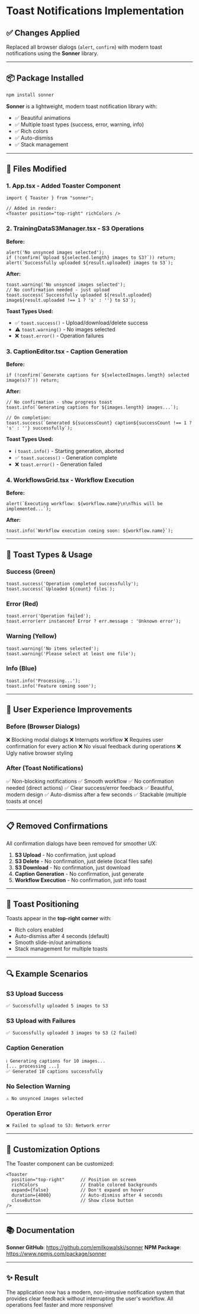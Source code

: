 # Toast Notifications Implementation

## ✅ Changes Applied

Replaced all browser dialogs (`alert`, `confirm`) with modern toast notifications using the **Sonner** library.

---

## 📦 Package Installed

```bash
npm install sonner
```

**Sonner** is a lightweight, modern toast notification library with:
- ✅ Beautiful animations
- ✅ Multiple toast types (success, error, warning, info)
- ✅ Rich colors
- ✅ Auto-dismiss
- ✅ Stack management

---

## 🔧 Files Modified

### 1. **App.tsx** - Added Toaster Component
```tsx
import { Toaster } from "sonner";

// Added in render:
<Toaster position="top-right" richColors />
```

### 2. **TrainingDataS3Manager.tsx** - S3 Operations
**Before:**
```tsx
alert('No unsynced images selected');
if (!confirm(`Upload ${selected.length} images to S3?`)) return;
alert(`Successfully uploaded ${result.uploaded} images to S3`);
```

**After:**
```tsx
toast.warning('No unsynced images selected');
// No confirmation needed - just upload
toast.success(`Successfully uploaded ${result.uploaded} image${result.uploaded !== 1 ? 's' : ''} to S3`);
```

**Toast Types Used:**
- ✅ `toast.success()` - Upload/download/delete success
- ⚠️ `toast.warning()` - No images selected
- ❌ `toast.error()` - Operation failures

### 3. **CaptionEditor.tsx** - Caption Generation
**Before:**
```tsx
if (!confirm(`Generate captions for ${selectedImages.length} selected image(s)?`)) return;
```

**After:**
```tsx
// No confirmation - show progress toast
toast.info(`Generating captions for ${images.length} images...`);

// On completion:
toast.success(`Generated ${successCount} caption${successCount !== 1 ? 's' : ''} successfully`);
```

**Toast Types Used:**
- ℹ️ `toast.info()` - Starting generation, aborted
- ✅ `toast.success()` - Generation complete
- ❌ `toast.error()` - Generation failed

### 4. **WorkflowsGrid.tsx** - Workflow Execution
**Before:**
```tsx
alert(`Executing workflow: ${workflow.name}\n\nThis will be implemented...`);
```

**After:**
```tsx
toast.info(`Workflow execution coming soon: ${workflow.name}`);
```

---

## 🎨 Toast Types & Usage

### Success (Green)
```tsx
toast.success('Operation completed successfully');
toast.success(`Uploaded ${count} files`);
```

### Error (Red)
```tsx
toast.error('Operation failed');
toast.error(err instanceof Error ? err.message : 'Unknown error');
```

### Warning (Yellow)
```tsx
toast.warning('No items selected');
toast.warning('Please select at least one file');
```

### Info (Blue)
```tsx
toast.info('Processing...');
toast.info('Feature coming soon');
```

---

## 🚀 User Experience Improvements

### Before (Browser Dialogs)
❌ Blocking modal dialogs
❌ Interrupts workflow
❌ Requires user confirmation for every action
❌ No visual feedback during operations
❌ Ugly native browser styling

### After (Toast Notifications)
✅ Non-blocking notifications
✅ Smooth workflow
✅ No confirmation needed (direct actions)
✅ Clear success/error feedback
✅ Beautiful, modern design
✅ Auto-dismiss after a few seconds
✅ Stackable (multiple toasts at once)

---

## 📋 Removed Confirmations

All confirmation dialogs have been removed for smoother UX:

1. **S3 Upload** - No confirmation, just upload
2. **S3 Delete** - No confirmation, just delete (local files safe)
3. **S3 Download** - No confirmation, just download
4. **Caption Generation** - No confirmation, just generate
5. **Workflow Execution** - No confirmation, just info toast

---

## 🎯 Toast Positioning

Toasts appear in the **top-right corner** with:
- Rich colors enabled
- Auto-dismiss after 4 seconds (default)
- Smooth slide-in/out animations
- Stack management for multiple toasts

---

## 🔍 Example Scenarios

### S3 Upload Success
```
✅ Successfully uploaded 5 images to S3
```

### S3 Upload with Failures
```
✅ Successfully uploaded 3 images to S3 (2 failed)
```

### Caption Generation
```
ℹ️ Generating captions for 10 images...
[... processing ...]
✅ Generated 10 captions successfully
```

### No Selection Warning
```
⚠️ No unsynced images selected
```

### Operation Error
```
❌ Failed to upload to S3: Network error
```

---

## 🎨 Customization Options

The Toaster component can be customized:

```tsx
<Toaster 
  position="top-right"      // Position on screen
  richColors                // Enable colored backgrounds
  expand={false}            // Don't expand on hover
  duration={4000}           // Auto-dismiss after 4 seconds
  closeButton               // Show close button
/>
```

---

## 📚 Documentation

**Sonner GitHub**: https://github.com/emilkowalski/sonner
**NPM Package**: https://www.npmjs.com/package/sonner

---

## ✨ Result

The application now has a modern, non-intrusive notification system that provides clear feedback without interrupting the user's workflow. All operations feel faster and more responsive!
